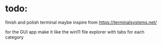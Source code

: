 # todo:

finish and polish terminal maybe inspire from https://terminalsystems.net/

for the GUI app make it like the win11 file explorer
with tabs for each category
